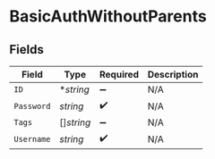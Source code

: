 # BasicAuthWithoutParents


## Fields

| Field              | Type               | Required           | Description        |
| ------------------ | ------------------ | ------------------ | ------------------ |
| `ID`               | **string*          | :heavy_minus_sign: | N/A                |
| `Password`         | *string*           | :heavy_check_mark: | N/A                |
| `Tags`             | []*string*         | :heavy_minus_sign: | N/A                |
| `Username`         | *string*           | :heavy_check_mark: | N/A                |